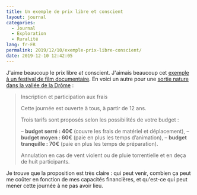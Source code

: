 ```yaml
---
title: Un exemple de prix libre et conscient
layout: journal
categories:
  - Journal
  - Exploration
  - Ruralité
lang: fr-FR
permalink: 2019/12/10/exemple-prix-libre-conscient/
date: 2019-12-10 12:42:05
---
```


J'aime beaucoup le prix libre _et_ conscient. J'aimais beaucoup cet [exemple à un festival de film documentaire](/2019/09/16/affichage-prix-libre-conscient). En voici un autre pour une [sortie nature dans la vallée de la Drôme](https://dryade26.org/approche-sensorielle-de-la-foret-et-yoga-du-froid-toumo/) :

> Inscription et participation aux frais
> 
> Cette journée est ouverte à tous, à partir de 12 ans.
> 
> Trois tarifs sont proposés selon les possibilités de votre budget :
> 
> – **budget serré : 40€** (couvre les frais de matériel et déplacement),
> – **budget moyen : 60€** (paie en plus les temps d’animation),
> – **budget tranquille : 70€** (paie en plus les temps de préparation).
> 
> Annulation en cas de vent violent ou de pluie torrentielle et en deça de huit participants.

Je trouve que la proposition est très claire : qui peut venir, combien ça peut me coûter en fonction de mes capacités financières, et qu'est-ce qui peut mener cette journée à ne pas avoir lieu.